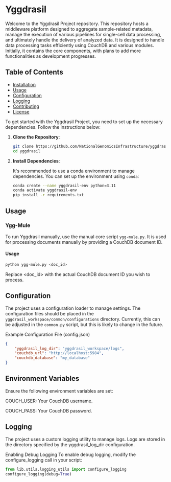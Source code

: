 # Yggdrasil

Welcome to the Yggdrasil Project repository. This repository hosts a middleware platform designed to aggregate sample-related metadata, manage the execution of various pipelines for single-cell data processing, and ultimately handle the delivery of analyzed data. It is designed to handle data processing tasks efficiently using CouchDB and various modules. Initially, it contains the core components, with plans to add more functionalities as development progresses.


## Table of Contents

- [Installation](#installation)
- [Usage](#usage)
- [Configuration](#configuration)
- [Logging](#logging)
- [Contributing](#contributing)
- [License](#license)

To get started with the Yggdrasil Project, you need to set up the necessary dependencies. Follow the instructions below:

1. **Clone the Repository**:

    ```bash
    git clone https://github.com/NationalGenomicsInfrastructure/yggdrasil.git
    cd yggdrasil
    ```

2. **Install Dependencies**:

    It's recommended to use a conda environment to manage dependencies. You can set up the environment using `conda`:

    ```bash
    conda create --name yggdrasil-env python=3.11
    conda activate yggdrasil-env
    pip install -r requirements.txt
    ```

## Usage

### Ygg-Mule

To run Yggdrasil manually, use the manual core script `ygg-mule.py`. It is used for processing documents manually by providing a CouchDB document ID.

#### Usage

```bash
python ygg-mule.py <doc_id>
```

Replace <doc_id> with the actual CouchDB document ID you wish to process.

## Configuration

The project uses a configuration loader to manage settings.
The configuration files should be placed in the `yggdrasil_workspace/common/configurations` directory.
Currently, this can be adjusted in the `common.py` script, but this is likely to change in the future.

Example Configuration File (config.json)

```json
{
    "yggdrasil_log_dir": "yggdrasil_workspace/logs",
    "couchdb_url": "http://localhost:5984",
    "couchdb_database": "my_database"
}
```

## Environment Variables

Ensure the following environment variables are set:

COUCH_USER: Your CouchDB username.

COUCH_PASS: Your CouchDB password.

## Logging

The project uses a custom logging utility to manage logs. Logs are stored in the directory specified by the yggdrasil_log_dir configuration.

Enabling Debug Logging
To enable debug logging, modify the configure_logging call in your script:

```python
from lib.utils.logging_utils import configure_logging
configure_logging(debug=True)
```
